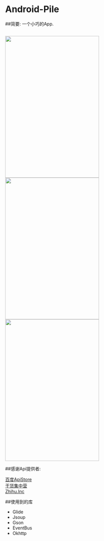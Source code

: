 # Android-Pile
##简要:
  一个小巧的App.
##  
 <image  src="https://github.com/fromten/Android-Pile/blob/master/s1.png" width=300 height=450/>
  <image  src="https://github.com/fromten/Android-Pile/blob/master/s2.png" width=300 height=450/>
 <image  src="https://github.com/fromten/Android-Pile/blob/master/s3.png" width=300 height=450/>
 

##感谢Api提供者:

<a href='http://apistore.baidu.com/' >百度ApiStore</a>
</br>
<a href='http://gank.io/api' >干货集中营</a>
</br>
<a href='https://github.com/izzyleung/ZhihuDailyPurify/wiki/' >Zhihu.Inc</a>
 
##使用到的库
<ul>
<li>Glide</li>
<li>Jsoup</li>
<li>Gson</li>
<li>EventBus</li>
<li>Okhttp</li>
</ul>

  
